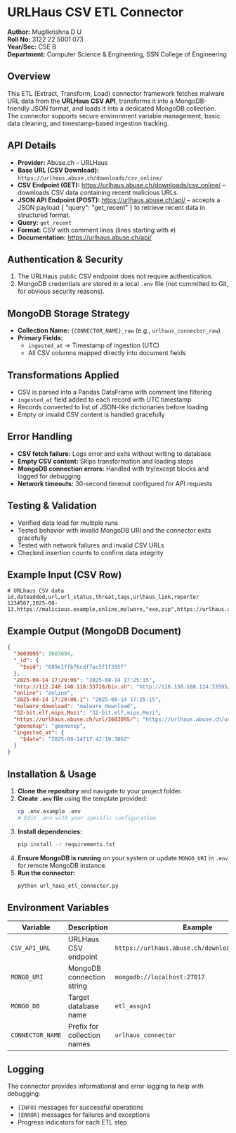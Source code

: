 # URLHaus CSV ETL Connector

**Author:** Mugilkrishna D U  
**Roll No:** 3122 22 5001 073  
**Year/Sec:** CSE B  
**Department:** Computer Science & Engineering, SSN College of Engineering

## Overview

This ETL (Extract, Transform, Load) connector framework fetches malware URL data from the **URLHaus CSV API**, transforms it into a MongoDB-friendly JSON format, and loads it into a dedicated MongoDB collection. The connector supports secure environment variable management, basic data cleaning, and timestamp-based ingestion tracking.

## API Details

* **Provider:** Abuse.ch – URLHaus
* **Base URL (CSV Download):** `https://urlhaus.abuse.ch/downloads/csv_online/`
* **CSV Endpoint (GET):** https://urlhaus.abuse.ch/downloads/csv_online/ – downloads CSV data containing recent malicious URLs.
* **JSON API Endpoint (POST):** https://urlhaus.abuse.ch/api/ – accepts a JSON payload { "query": "get_recent" } to retrieve recent data in structured format.
* **Query:** `get_recent`
* **Format:** CSV with comment lines (lines starting with `#`)
* **Documentation:** https://urlhaus.abuse.ch/api/

## Authentication & Security

1. The URLHaus public CSV endpoint does not require authentication.
2. MongoDB credentials are stored in a local `.env` file (not committed to Git, for obvious security reasons).

## MongoDB Storage Strategy

* **Collection Name:** `{CONNECTOR_NAME}_raw` (e.g., `urlhaus_connector_raw`)
* **Primary Fields:**
   * `ingested_at` → Timestamp of ingestion (UTC)
   * All CSV columns mapped directly into document fields

## Transformations Applied

* CSV is parsed into a Pandas DataFrame with comment line filtering
* `ingested_at` field added to each record with UTC timestamp
* Records converted to list of JSON-like dictionaries before loading
* Empty or invalid CSV content is handled gracefully

## Error Handling

* **CSV fetch failure:** Logs error and exits without writing to database
* **Empty CSV content:** Skips transformation and loading steps
* **MongoDB connection errors:** Handled with try/except blocks and logged for debugging
* **Network timeouts:** 30-second timeout configured for API requests

## Testing & Validation

* Verified data load for multiple runs
* Tested behavior with invalid MongoDB URI and the connector exits gracefully
* Tested with network failures and invalid CSV URLs
* Checked insertion counts to confirm data integrity

## Example Input (CSV Row)

```csv
# URLhaus CSV data
id,dateadded,url,url_status,threat,tags,urlhaus_link,reporter
1234567,2025-08-13,https://malicious.example,online,malware,"exe,zip",https://urlhaus.abuse.ch/url/1234567/,researcher
```

## Example Output (MongoDB Document)

```json
{
  "3603095": 3603094,
  "_id": {
    "$oid": "689e1ffb76cdf7ac5f1f395f"
  },
  "2025-08-14 17:29:06": "2025-08-14 17:25:15",
  "http://112.248.140.118:33710/bin.sh": "http://116.138.188.124:33595/bin.sh",
  "online": "online",
  "2025-08-14 17:29:06.1": "2025-08-14 17:25:15",
  "malware_download": "malware_download",
  "32-bit,elf,mips,Mozi": "32-bit,elf,mips,Mozi",
  "https://urlhaus.abuse.ch/url/3603095/": "https://urlhaus.abuse.ch/url/3603094/",
  "geenensp": "geenensp",
  "ingested_at": {
    "$date": "2025-08-14T17:42:19.386Z"
  }
}
```

## Installation & Usage

1. **Clone the repository** and navigate to your project folder.
2. **Create `.env` file** using the template provided:
   ```bash
   cp .env.example .env
   # Edit .env with your specific configuration
   ```
3. **Install dependencies:**
   ```bash
   pip install -r requirements.txt
   ```
4. **Ensure MongoDB is running** on your system or update `MONGO_URI` in `.env` for remote MongoDB instance.
5. **Run the connector:**
   ```bash
   python url_haus_etl_connector.py
   ```

## Environment Variables

| Variable | Description | Example |
|----------|-------------|---------|
| `CSV_API_URL` | URLHaus CSV endpoint | `https://urlhaus.abuse.ch/downloads/csv_online/` |
| `MONGO_URI` | MongoDB connection string | `mongodb://localhost:27017` |
| `MONGO_DB` | Target database name | `etl_assgn1` |
| `CONNECTOR_NAME` | Prefix for collection names | `urlhaus_connector` |

## Logging

The connector provides informational and error logging to help with debugging:

* `[INFO]` messages for successful operations
* `[ERROR]` messages for failures and exceptions
* Progress indicators for each ETL step
